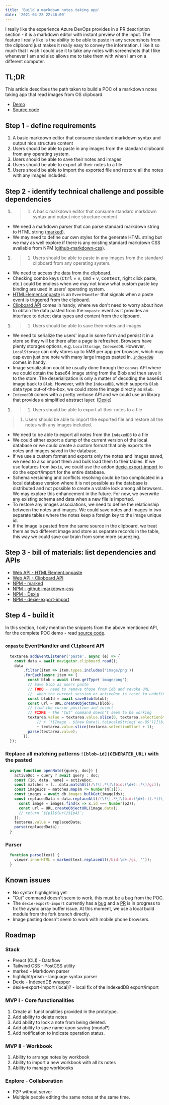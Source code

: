 ```yaml
---
title: 'Build a markdown notes taking app'
date: '2021-04-28 22:46:00'
---
```

I really like the experience Azure DevOps provides in a PR description section - it is a markdown editor with instant preview of the input. The feature I really like is the ability to be able to paste in any screenshots from the clipboard just makes it really easy to convey the information. I like it so much that I wish I could use it to take any notes with screenshots that I like whenever I am and also allows me to take them with when I am on a different computer.
<!-- Excerpt End -->

## TL;DR
This article describes the path taken to build a POC of a markdown notes taking app that read images from OS clipboard.
- [Demo](https://zhenyanghua.github.io/yame/)
- [Source code](https://github.com/zhenyanghua/yame/blob/70ea7b7e134afd62391b2acdac5318081f760057/index.html)

## Step 1 - define requirements
1. A basic markdown editor that consume standard markdown syntax and output nice structure content
1. Users should be able to paste in any images from the standard clipboard from any operating system.
1. Users should be able to save their notes and images
1. Users should be able to export all their notes to a file
1. Users should be able to import the exported file and restore all the notes with any images included.

## Step 2 - identify technical challenge and possible dependencies
1. > 1. A basic markdown editor that consume standard markdown syntax and output nice structure content

- We need a markdown parser that can parse standard markdown string to HTML string ([marked](https://www.npmjs.com/package/marked)).
- We may need to define our own styles for the generate HTML string but we may as well explore if there is any existing standard markdown CSS available from NPM ([github-markdown-css](https://www.npmjs.com/package/github-markdown-css)).

1. > 1. Users should be able to paste in any images from the standard clipboard from any operating system.
- We need to access the data from the clipboard.
- Checking combo keys (<kbd>Ctrl</kbd> + <kbd>v</kbd>, <kbd>Cmd</kbd> + <kbd>v</kbd>, <kbd>Context</kbd>, right click paste, etc.) could be endless when we may not know what custom paste key binding are used in users' operating system.
- [HTMLElement.onpaste](https://developer.mozilla.org/en-US/docs/Web/API/HTMLElement/onpaste) is an `EventHandler` that signals when a paste event is triggered from the clipboard.
- [Clipboard API](https://developer.mozilla.org/en-US/docs/Web/API/Clipboard_API) comes in handy, where we don't need to worry about how to obtain the data pasted from the `onpaste` event as it provides an interface to detect data types and content from the clipboard.

1. > 1. Users should be able to save their notes and images
- We need to serialize the users' input in some form and persist it in a store so they will be there after a page is refreshed. Browsers have plenty storages options, e.g. `LocalStorage`, `IndexedDB`. However, `LocalStorage` can only stores up to 5MB per app per browser, which may cap even just one note with many large images pasted in. [`IndexedDB` ](https://developer.mozilla.org/en-US/docs/Web/API/IndexedDB_API) comes in handy.
- Image serialization could be usually done through the `canvas` API where we could obtain the base64 image string from the Blob and then save it to the store. The deserialization is only a matter of decoding the base64 image back to `Blob`. However, with the `IndexedDB`, which supports `Blob` data type out-of-the-box, we could store the image directly as `Blob`.
- `IndexedDB` comes with a pretty verbose API and we could use an library that provides a simplified abstract layer. ([Dexie](https://www.npmjs.com/package/dexie))

1. > 1. Users should be able to export all their notes to a file
> 1. Users should be able to import the exported file and restore all the notes with any images included.
- We need to be able to export all notes from the `IndexedDB` to a file
- We could either export a dump of the current version of the local database or we could create a custom format that only exports the notes and images saved in the database.
- If we use a custom format and exports only the notes and images saved, we need to also import them and bulk load them to their tables. If we use features from `Dexie`, we could use the addon [dexie-export-import](https://www.npmjs.com/package/dexie-export-import) to do the export/import for the entire database.
- Schema  versioning and conflicts resolving could be too complicated in a local database version where it is not possible as the database is distributed and not possible to create a volatile lock among all browsers. We may explore this enhancement in the future. For now, we overwrite any existing schema and data when a new file is imported.
- To restore any images associations, we need to define the relationship between the notes and images. We could save notes and images in two separate tables where the notes keep a foreign key to the image unique id.
- If the image is pasted from the same source in the clipboard, we treat them as two different image and store as separate records in the table, this way we could save our brain from some more squeezing.

## Step 3 - bill of materials: list dependencies and APIs
- [Web API - HTMLElement.onpaste](https://developer.mozilla.org/en-US/docs/Web/API/HTMLElement/onpaste)
- [Web API - Clipboard API](https://developer.mozilla.org/en-US/docs/Web/API/Clipboard_API)
- [NPM - marked](https://www.npmjs.com/package/marked)
- [NPM - github-markdown-css](https://www.npmjs.com/package/github-markdown-css)
- [NPM - Dexie](https://www.npmjs.com/package/dexie)
- [NPM - dexie-export-import](https://www.npmjs.com/package/dexie-export-import)

## Step 4 - build it
In this section, I only mention the snippets from the above mentioned API, for the complete POC demo - read [source code](https://github.com/zhenyanghua/yame/blob/70ea7b7e134afd62391b2acdac5318081f760057/index.html).

### `onpaste` EventHandler and `Clipboard` API

```javascript
  textarea.addEventListener('paste', async (e) => {
    const data = await navigator.clipboard.read();
    data
        .filter(item => item.types.includes('image/png'))
        .forEach(async item => {
          const blob = await item.getType('image/png');
          // Save blob as users paste
          // TODO - need to remove those from idb and revoke URL 
          //  when the current session or activeDoc is reset to undefined.
          const blobId = await saveBlob(blob);
          const url = URL.createObjectURL(blob);
          // find the cursor position and insert
          // FIXME - the "Cut" command doesn't seem to be working
          textarea.value = textarea.value.slice(0, textarea.selectionStart) 
              // + `![Image - ${new Date().toLocaleString('en-US')}](bid:${blobId}:${url})` 
              + textarea.value.slice(textarea.selectionStart + 1);
          parse(textarea.value);
        });
  });
```

### Replace all matching patterns `![blob-id](GENERATED_URL)` with the pasted
```javascript
  async function openNote({query, doc}) {
    activeDoc = query ? await query : doc;
    const {id, data, name} = activeDoc;
    const matches = [...data.matchAll(/\!\[.*\]\(bid:(\d+):.*\)/gi)];
    const imageIds = matches.map(m => Number(m[1]));
    const images = await db.images.bulkGet(imageIds);
    const replacedData = data.replaceAll(/(\!\[.*\]\(bid:(\d+):)(.*)(\))/gi, (m, p1, p2, p3, p4) => {
      const image = images.find(x => x.id === Number(p2));
      const url = URL.createObjectURL(image.data);
      // return `${p1}${url}${p4}`;
    });
    textarea.value = replacedData;
    parse(replacedData);
  }
```

### Parser
```javascript
  function parse(text) {
    viewer.innerHTML = marked(text.replaceAll(/bid:\d+:/gi, ''));
  }
```

## Known issues

- No syntax highlighting yet
- "Cut" command doesn't seem to work, this must be a bug from the POC.
- The `dexie-export-import` currently has a [bug](https://github.com/dfahlander/Dexie.js/issues/1288) and a [PR](https://github.com/dfahlander/Dexie.js/pull/1271) is in progress to fix the aysnc array buffer issue. At this moment, we use a local build module from the fork branch directly.
- Image pasting doesn't seem to work with mobile phone browsers.

## Roadmap
### Stack
- Preact (CLI) - Dataflow
- Tailwind CSS - PostCSS utility
- marked - Markdown parser
- highlight/prism - language syntax parser
- Dexie - IndexedDB wrapper
- dexie-export-import (local)? - local fix of the IndexedDB export/import

### MVP I - Core functionalities
1. Create all functionalities provided in the prototype.
1. Add ability to delete notes
1. Add ability to lock a note from being deleted.
1. Add ability to save name upon saving (modal?)
1. Add notification to indicate operation status.

### MVP II - Workbook
1. Ability to arrange notes by workbook
1. Ability to import a new workbook with all its notes
1. Ability to manage workbooks

### Explore - Collaboration
- P2P without server
- Multiple people editing the same notes at the same time.



